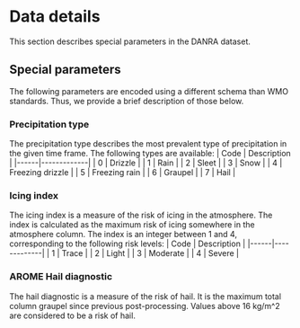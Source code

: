 # Data details
This section describes special parameters in the DANRA dataset. 

## Special parameters
The following parameters are encoded using a different schema than WMO standards. Thus, we provide a brief description of those below.

### Precipitation type
The precipitation type describes the most prevalent type of precipitation in the given time frame. The following types are available:
| Code | Description |
|------|-------------|
| 0    | Drizzle |
| 1    | Rain |
| 2    | Sleet |
| 3    | Snow |
| 4    | Freezing drizzle |
| 5    | Freezing rain |
| 6    | Graupel |
| 7    | Hail |

### Icing index
The icing index is a measure of the risk of icing in the atmosphere. The index is calculated as the maximum risk of icing somewhere in the atmosphere column. The index is an integer between 1 and 4, corresponding to the following risk levels:
| Code | Description |
|------|-------------|
| 1    | Trace |
| 2    | Light |
| 3    | Moderate |
| 4    | Severe | 

### AROME Hail diagnostic
The hail diagnostic is a measure of the risk of hail. It is the maximum total column graupel since previous post-processing. Values above 16 kg/m^2 are considered to be a risk of hail.